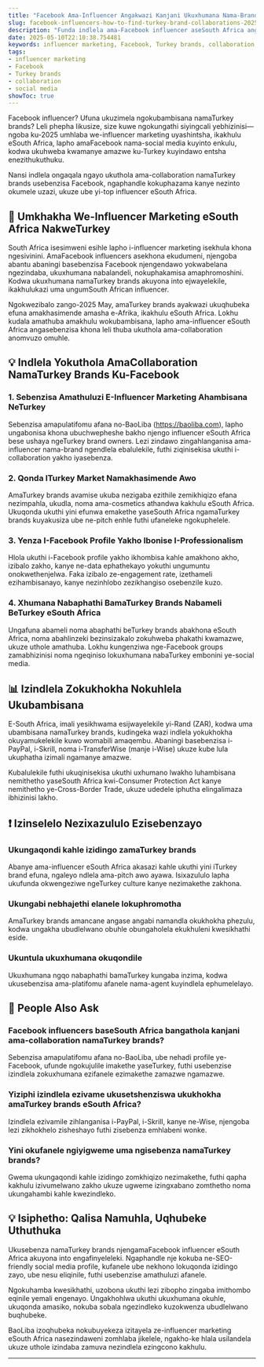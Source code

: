 ```yaml
---
title: "Facebook Ama-Influencer Angakwazi Kanjani Ukuxhumana Nama-Brand aseTurkey eSouth Africa"
slug: facebook-influencers-how-to-find-turkey-brand-collaborations-2025-05-10
description: "Funda indlela ama-Facebook influencer aseSouth Africa angathola ngayo ama-collaboration namaTurkey brands ngokusebenzisa ama-social media amahle, indlela yokusebenza kwe-influencer marketing kunye nezinto ezisemqoka zokuphumelela emarikeni wamazwe ngamazwe."
date: 2025-05-10T22:10:38.754481
keywords: influencer marketing, Facebook, Turkey brands, collaboration, social media
tags:
- influencer marketing
- Facebook
- Turkey brands
- collaboration
- social media
showToc: true
---
```


Facebook influencer? Ufuna ukuzimela ngokubambisana namaTurkey brands? Leli phepha likusize, size kuwe ngokungathi siyingcali yebhizinisi—ngoba ku-2025 umhlaba we-influencer marketing uyashintsha, ikakhulu eSouth Africa, lapho amaFacebook nama-social media kuyinto enkulu, kodwa ukuhweba kwamanye amazwe ku-Turkey kuyindawo entsha enezithukuthuku.

Nansi indlela ongaqala ngayo ukuthola ama-collaboration namaTurkey brands usebenzisa Facebook, ngaphandle kokuphazama kanye nezinto okumele uzazi, ukuze ube yi-top influencer eSouth Africa.

## 📢 Umkhakha We-Influencer Marketing eSouth Africa NakweTurkey

South Africa isesimweni esihle lapho i-influencer marketing isekhula khona ngesivinini. AmaFacebook influencers asekhona ekudumeni, njengoba abantu abaningi basebenzisa Facebook njengendawo yokwabelana ngezindaba, ukuxhumana nabalandeli, nokuphakamisa amaphromoshini. Kodwa ukuxhumana namaTurkey brands akuyona into ejwayelekile, ikakhulukazi uma ungumSouth African influencer.

Ngokwezibalo zango-2025 May, amaTurkey brands ayakwazi ukuqhubeka efuna amakhasimende amasha e-Afrika, ikakhulu eSouth Africa. Lokhu kudala amathuba amakhulu wokubambisana, lapho ama-influencer eSouth Africa angasebenzisa khona leli thuba ukuthola ama-collaboration anomvuzo omuhle.

## 💡 Indlela Yokuthola AmaCollaboration NamaTurkey Brands Ku-Facebook

### 1. Sebenzisa Amathuluzi E-Influencer Marketing Ahambisana NeTurkey  
Sebenzisa amapulatifomu afana no-BaoLiba (https://baoliba.com), lapho ungabonisa khona ubuchwepheshe bakho njengo influencer eSouth Africa bese ushaya ngeTurkey brand owners. Lezi zindawo zingahlanganisa ama-influencer nama-brand ngendlela ebalulekile, futhi ziqinisekisa ukuthi i-collaboration yakho iyasebenza.

### 2. Qonda ITurkey Market Namakhasimende Awo  
AmaTurkey brands avamise ukuba nezigaba ezithile zemikhiqizo efana nezimpahla, ukudla, noma ama-cosmetics athandwa kakhulu eSouth Africa. Ukuqonda ukuthi yini efunwa emakethe yaseSouth Africa ngamaTurkey brands kuyakusiza ube ne-pitch enhle futhi ufaneleke ngokuphelele.

### 3. Yenza I-Facebook Profile Yakho Ibonise I-Professionalism  
Hlola ukuthi i-Facebook profile yakho ikhombisa kahle amakhono akho, izibalo zakho, kanye ne-data ephathekayo yokuthi ungumuntu onokwethenjelwa. Faka izibalo ze-engagement rate, izethameli ezihambisanayo, kanye nezinhlobo zezikhangiso osebenzile kuzo.

### 4. Xhumana Nabaphathi BamaTurkey Brands Nabameli BeTurkey eSouth Africa  
Ungafuna abameli noma abaphathi beTurkey brands abakhona eSouth Africa, noma abahlinzeki bezinsizakalo zokuhweba phakathi kwamazwe, ukuze uthole amathuba. Lokhu kungenziwa nge-Facebook groups zamabhizinisi noma ngeqiniso lokuxhumana nabaTurkey embonini ye-social media.

## 📊 Izindlela Zokukhokha Nokuhlela Ukubambisana

E-South Africa, imali yesikhwama esijwayelekile yi-Rand (ZAR), kodwa uma ubambisana namaTurkey brands, kudingeka wazi indlela yokukhokha okuyamukelekile kuwo womabili amaqembu. Abaningi basebenzisa i-PayPal, i-Skrill, noma i-TransferWise (manje i-Wise) ukuze kube lula ukuphatha izimali ngamanye amazwe.

Kubalulekile futhi ukuqinisekisa ukuthi uxhumano lwakho luhambisana nemithetho yaseSouth Africa kwi-Consumer Protection Act kanye nemithetho ye-Cross-Border Trade, ukuze udedele iphutha elingalimaza ibhizinisi lakho.

## ❗ Izinselelo Nezixazululo Ezisebenzayo

### Ukungaqondi kahle izidingo zamaTurkey brands  
Abanye ama-influencer eSouth Africa akasazi kahle ukuthi yini iTurkey brand efuna, ngaleyo ndlela ama-pitch awo ayawa. Isixazululo lapha ukufunda okwengeziwe ngeTurkey culture kanye nezimakethe zakhona.

### Ukungabi nebhajethi elanele lokuphromotha  
AmaTurkey brands amancane angase angabi namandla okukhokha phezulu, kodwa ungakha ubudlelwano obuhle obungaholela ekukhuleni kwesikhathi eside.

### Ukuntula ukuxhumana okuqondile  
Ukuxhumana ngqo nabaphathi bamaTurkey kungaba inzima, kodwa ukusebenzisa ama-platifomu afanele nama-agent kuyindlela ephumelelayo.

## 📢 People Also Ask

### Facebook influencers baseSouth Africa bangathola kanjani ama-collaboration namaTurkey brands?

Sebenzisa amapulatifomu afana no-BaoLiba, ube nehadi profile ye-Facebook, ufunde ngokujulile imakethe yaseTurkey, futhi usebenzise izindlela zokuxhumana ezifanele ezimakethe zamazwe ngamazwe.

### Yiziphi izindlela ezivame ukusetshenziswa ukukhokha amaTurkey brands eSouth Africa?

Izindlela ezivamile zihlanganisa i-PayPal, i-Skrill, kanye ne-Wise, njengoba lezi zikhokhelo zisheshayo futhi zisebenza emhlabeni wonke.

### Yini okufanele ngiyigweme uma ngisebenza namaTurkey brands?

Gwema ukungaqondi kahle izidingo zomkhiqizo nezimakethe, futhi qapha kakhulu izivumelwano zakho ukuze ugweme izingxabano zomthetho noma ukungahambi kahle kwezindleko.

## 💡 Isiphetho: Qalisa Namuhla, Uqhubeke Uthuthuka

Ukusebenza namaTurkey brands njengamaFacebook influencer eSouth Africa akuyona into engafinyeleleki. Ngaphandle nje kokuba ne-SEO-friendly social media profile, kufanele ube nekhono lokuqonda izidingo zayo, ube nesu eliqinile, futhi usebenzise amathuluzi afanele.

Ngokuhamba kwesikhathi, uzobona ukuthi lezi zibopho zingaba imithombo eqinile yemali engenayo. Ungakhohlwa ukuthi ukuxhumana okuhle, ukuqonda amasiko, nokuba sobala ngezindleko kuzokwenza ubudlelwano buqhubeke.

BaoLiba izoqhubeka nokubuyekeza izitayela ze-influencer marketing eSouth Africa nasezindaweni zomhlaba jikelele, ngakho-ke hlala usilandela ukuze uthole izindaba zamuva nezindlela ezingcono kakhulu.

---